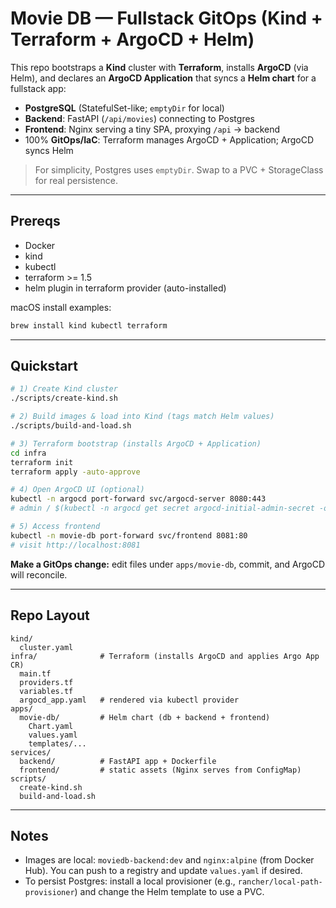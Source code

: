 # Movie DB — Fullstack GitOps (Kind + Terraform + ArgoCD + Helm)

This repo bootstraps a **Kind** cluster with **Terraform**, installs **ArgoCD** (via Helm), and declares an **ArgoCD Application** that syncs a **Helm chart** for a fullstack app:
- **PostgreSQL** (StatefulSet-like; `emptyDir` for local)
- **Backend**: FastAPI (`/api/movies`) connecting to Postgres
- **Frontend**: Nginx serving a tiny SPA, proxying `/api` → backend
- 100% **GitOps/IaC**: Terraform manages ArgoCD + Application; ArgoCD syncs Helm

> For simplicity, Postgres uses `emptyDir`. Swap to a PVC + StorageClass for real persistence.

---

## Prereqs

- Docker
- kind
- kubectl
- terraform >= 1.5
- helm plugin in terraform provider (auto-installed)

macOS install examples:
```bash
brew install kind kubectl terraform
```

---

## Quickstart

```bash
# 1) Create Kind cluster
./scripts/create-kind.sh

# 2) Build images & load into Kind (tags match Helm values)
./scripts/build-and-load.sh

# 3) Terraform bootstrap (installs ArgoCD + Application)
cd infra
terraform init
terraform apply -auto-approve

# 4) Open ArgoCD UI (optional)
kubectl -n argocd port-forward svc/argocd-server 8080:443
# admin / $(kubectl -n argocd get secret argocd-initial-admin-secret -o jsonpath='{.data.password}' | base64 -d)

# 5) Access frontend
kubectl -n movie-db port-forward svc/frontend 8081:80
# visit http://localhost:8081
```

**Make a GitOps change:** edit files under `apps/movie-db`, commit, and ArgoCD will reconcile.

---

## Repo Layout

```
kind/
  cluster.yaml
infra/              # Terraform (installs ArgoCD and applies Argo App CR)
  main.tf
  providers.tf
  variables.tf
  argocd_app.yaml   # rendered via kubectl provider
apps/
  movie-db/         # Helm chart (db + backend + frontend)
    Chart.yaml
    values.yaml
    templates/...
services/
  backend/          # FastAPI app + Dockerfile
  frontend/         # static assets (Nginx serves from ConfigMap)
scripts/
  create-kind.sh
  build-and-load.sh
```

---

## Notes

- Images are local: `moviedb-backend:dev` and `nginx:alpine` (from Docker Hub). You can push to a registry and update `values.yaml` if desired.
- To persist Postgres: install a local provisioner (e.g., `rancher/local-path-provisioner`) and change the Helm template to use a PVC.
